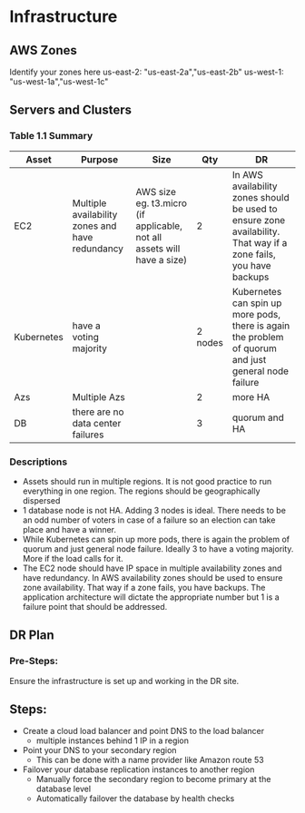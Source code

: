 # Infrastructure

## AWS Zones
Identify your zones here
us-east-2: "us-east-2a","us-east-2b"
us-west-1: "us-west-1a","us-west-1c"
## Servers and Clusters

### Table 1.1 Summary
| Asset      | Purpose           | Size                                                                   | Qty                                                             | DR                                                                                                           |
|------------|-------------------|------------------------------------------------------------------------|-----------------------------------------------------------------|--------------------------------------------------------------------------------------------------------------|
| EC2 | Multiple availability zones and have redundancy | AWS size eg. t3.micro (if applicable, not all assets will have a size) | 2 | In AWS availability zones should be used to ensure zone availability. That way if a zone fails, you have backups |
| Kubernetes | have a voting majority |  | 2 nodes | Kubernetes can spin up more pods, there is again the problem of quorum and just general node failure |
| Azs | Multiple Azs |  | 2 | more HA |
| DB | there are no data center failures |  | 3 | quorum and HA |


### Descriptions
- Assets should run in multiple regions. It is not good practice to run everything in one region. The regions should be geographically dispersed
- 1 database node is not HA. Adding 3 nodes is ideal. There needs to be an odd number of voters in case of a failure so an election can take place and have a winner.
- While Kubernetes can spin up more pods, there is again the problem of quorum and just general node failure. Ideally 3 to have a voting majority. More if the load calls for it.
- The EC2 node should have IP space in multiple availability zones and have redundancy. In AWS availability zones should be used to ensure zone availability. That way if a zone fails, you have backups. The application architecture will dictate the appropriate number but 1 is a failure point that should be addressed.

## DR Plan
### Pre-Steps:
Ensure the infrastructure is set up and working in the DR site.

## Steps:
- Create a cloud load balancer and point DNS to the load balancer
    - multiple instances behind 1 IP in a region
- Point your DNS to your secondary region
    - This can be done with a name provider like Amazon route 53
- Failover your database replication instances to another region
    - Manually force the secondary region to become primary at the database level
    - Automatically failover the database by health checks